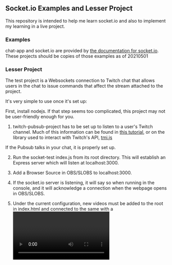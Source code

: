 ## Socket.io Examples and Lesser Project
This repository is intended to help me learn socket.io and also to implement my learning in a live project. 

### Examples
chat-app and socket.io are provided by [the documentation for socket.io](https://socket.io/get-started/). These projects should be copies of those examples as of 20210501

### Lesser Project
The test project is a Websockets connection to Twitch chat that allows users in the chat to issue commands that affect the stream attached to the project. 

It's very simple to use once it's set up: 

First, install nodejs. If that step seems too complicated, this project may not be user-friendly enough for you.

1. twitch-pubsub-project has to be set up to listen to a user's Twitch channel. Much of this information can be found in [this tutorial](https://www.twilio.com/blog/creating-twitch-chat-bots-with-node-js), or on the library used to interact with Twitch's API, [tmi.js](https://tmijs.com/)

If the Pubsub talks in your chat, it is properly set up. 

2. Run the socket-test index.js from its root directory. This will establish an Express server which will listen at localhost:3000. 

3. Add a Browser Source in OBS/SLOBS to localhost:3000. 

4. If the socket.io server is listening, it will say so when running in the console, and it will acknowledge a connection when the webpage opens in OBS/SLOBS. 

5. Under the current configuration, new videos must be added to the root in index.html and connected to the same with a <video> tag identified and classed according to the same standard as the provided example. Then an emitter must be placed in the pubsub index.js file and an equivalent event listener must be added to the socket-test index.js file.



